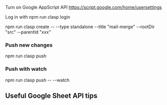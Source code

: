 Turn on Google AppScript API
https://script.google.com/home/usersettings

Log in with 
npm run clasp login

npm run clasp create -- --type standalone --title "mail-merge" --rootDir "src" --parentId "xxx"

### Push new changes
npm run clasp push

### Push with watch
npm run clasp push -- --watch


## Useful Google Sheet API tips